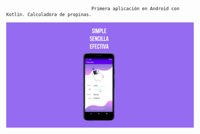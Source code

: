                                     Primera aplicación en Android con Kotlin. Calculadora de propinas.

![](https://github.com/gipage/PropinaApp/blob/main/Presentacionv2.jpg)
